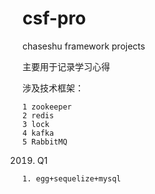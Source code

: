 # csf-pro
chaseshu framework projects

主要用于记录学习心得

涉及技术框架：

    1 zookeeper
    2 redis
    3 lock
    4 kafka
    5 RabbitMQ
  
2019. Q1

    1. egg+sequelize+mysql

